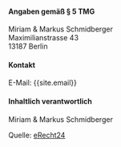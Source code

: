 
#### Angaben gem&auml;&szlig; &sect; 5 TMG
Miriam &amp; Markus Schmidberger<br />
Maximilianstrasse 43<br />
13187 Berlin

#### Kontakt
E-Mail: {{site.email}}

#### Inhaltlich verantwortlich
Miriam &amp; Markus Schmidberger

Quelle: <a href="https://www.e-recht24.de">eRecht24</a>
